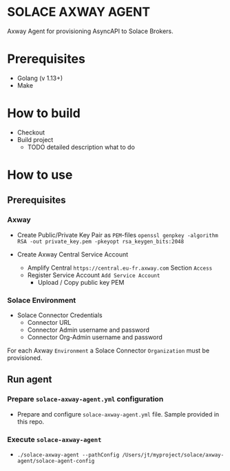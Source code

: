 # SOLACE AXWAY AGENT

Axway Agent for provisioning AsyncAPI to Solace Brokers. 

# Prerequisites

* Golang (v 1.13+)
* Make

# How to build

* Checkout
* Build project 
  * TODO detailed description what to do
   
# How to use

## Prerequisites

### Axway
* Create Public/Private Key Pair as `PEM`-files
`openssl genpkey -algorithm RSA -out private_key.pem -pkeyopt rsa_keygen_bits:2048`
  
* Create Axway Central Service Account
   * Amplify Central `https://central.eu-fr.axway.com` Section `Access`
   * Register Service Account `Add Service Account`
     * Upload / Copy public key PEM 
   
### Solace Environment
* Solace Connector Credentials
   * Connector URL
   * Connector Admin username and password
   * Connector Org-Admin username and password
   
For each Axway `Environment` a Solace Connector `Organization` must be provisioned. 

## Run agent

### Prepare `solace-axway-agent.yml` configuration
* Prepare and configure `solace-axway-agent.yml` file. Sample provided in this repo.

### Execute `solace-axway-agent`
* `./solace-axway-agent --pathConfig /Users/jt/myproject/solace/axway-agent/solace-agent-config`

